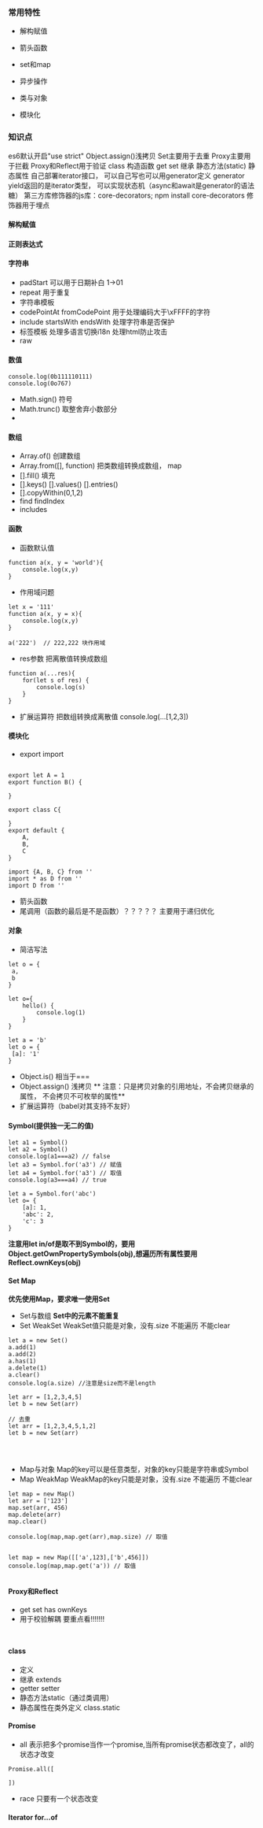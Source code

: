 ### 常用特性
- 解构赋值

- 箭头函数

- set和map

- 异步操作

- 类与对象

- 模块化


### 知识点
es6默认开启"use strict"
Object.assign()浅拷贝
Set主要用于去重
Proxy主要用于拦截
Proxy和Reflect用于验证
class 构造函数 get set 继承 静态方法(static) 静态属性
自己部署iterator接口， 可以自己写也可以用generator定义
generator yield返回的是iterator类型， 可以实现状态机（async和await是generator的语法糖）
第三方库修饰器的js库：core-decorators; npm install core-decorators
修饰器用于埋点

#### 解构赋值


#### 正则表达式


#### 字符串
- padStart 可以用于日期补白 1->01
- repeat 用于重复
- 字符串模板
- codePointAt fromCodePoint 用于处理编码大于\xFFFF的字符
- include startsWith endsWith 处理字符串是否保护
- 标签模板    处理多语言切换i18n 处理html防止攻击
- raw

#### 数值

```
console.log(0b111110111)
console.log(0o767)
```
- Math.sign() 符号
- Math.trunc() 取整舍弃小数部分
- 

#### 数组

- Array.of() 创建数组
- Array.from([], function) 把类数组转换成数组， map
- [].fill() 填充
- [].keys() [].values() [].entries()
- [].copyWithin(0,1,2)
- find findIndex
- includes


#### 函数
- 函数默认值
```
function a(x, y = 'world'){
    console.log(x,y)
}
```
- 作用域问题
```
let x = '111'
function a(x, y = x){
    console.log(x,y)
}

a('222')  // 222,222 块作用域

```
- res参数    把离散值转换成数组

```
function a(...res){
    for(let s of res) {
        console.log(s)
    }
}

```

- 扩展运算符    把数组转换成离散值
console.log(...[1,2,3])


#### 模块化
- export import

```

export let A = 1
export function B() {

}

export class C{

}
export default {
    A,
    B,
    C
}

import {A, B, C} from ''
import * as D from ''
import D from ''

```
- 箭头函数
- 尾调用（函数的最后是不是函数）？？？？？
主要用于递归优化



#### 对象
- 简洁写法

```
let o = {
 a,
 b
}

let o={
    hello() {
        console.log(1)
    }
}

let a = 'b'
let o = {
 [a]: '1'
}

```

- Object.is() 相当于===
- Object.assign() 浅拷贝
** 注意：只是拷贝对象的引用地址，不会拷贝继承的属性， 不会拷贝不可枚举的属性**
- 扩展运算符（babel对其支持不友好）



#### Symbol(提供独一无二的值)

```
let a1 = Symbol()
let a2 = Symbol()
console.log(a1===a2) // false
let a3 = Symbol.for('a3') // 赋值
let a4 = Symbol.for('a3') // 取值
console.log(a3===a4) // true

let a = Symbol.for('abc')
let o= {
    [a]: 1,
    'abc': 2,
    'c': 3
}

```

**注意用let in/of是取不到Symbol的，要用Object.getOwnPropertySymbols(obj),想遍历所有属性要用Reflect.ownKeys(obj)**


#### Set Map
**优先使用Map，要求唯一使用Set**

- Set与数组    **Set中的元素不能重复**
- Set WeakSet    WeakSet值只能是对象，没有.size 不能遍历 不能clear
```
let a = new Set()
a.add(1)
a.add(2)
a.has(1)
a.delete(1)
a.clear()
console.log(a.size) //注意是size而不是length

let arr = [1,2,3,4,5]
let b = new Set(arr)

// 去重
let arr = [1,2,3,4,5,1,2]
let b = new Set(arr)




```

- Map与对象    Map的key可以是任意类型，对象的key只能是字符串或Symbol
- Map WeakMap WeakMap的key只能是对象，没有.size 不能遍历 不能clear

```
let map = new Map()
let arr = ['123']
map.set(arr, 456)
map.delete(arr)
map.clear()

console.log(map,map.get(arr),map.size) // 取值


let map = new Map([['a',123],['b',456]])
console.log(map,map.get('a')) // 取值


```


#### Proxy和Reflect
- get set has ownKeys 
- 用于校验解耦 要重点看!!!!!!!
```


```

#### class
- 定义
- 继承 extends
- getter setter
- 静态方法static（通过类调用）
- 静态属性在类外定义 class.static


#### Promise
- all 表示把多个promise当作一个promise,当所有promise状态都改变了，all的状态才改变
```
Promise.all([

])
```

- race 只要有一个状态改变



#### Iterator for...of





